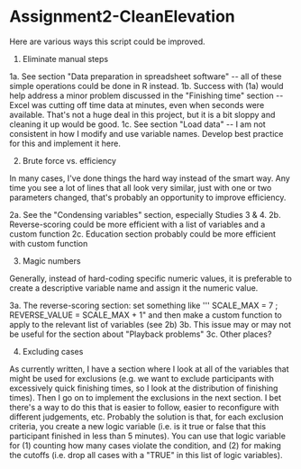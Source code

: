 # Assignment2-CleanElevation

Here are various ways this script could be improved.

1. Eliminate manual steps

1a. See section "Data preparation in spreadsheet software" -- all of these simple operations could be done in R instead.
1b. Success with (1a) would help address a minor problem discussed in the "Finishing time" section -- Excel was cutting off time data at minutes, even when seconds were available. That's not a huge deal in this project, but it is a bit sloppy and cleaning it up would be good.
1c. See section "Load data" -- I am not consistent in how I modify and use variable names. Develop best practice for this and implement it here.


2. Brute force vs. efficiency

In many cases, I've done things the hard way instead of the smart way. Any time you see a lot of lines that all look very similar, just with one or two parameters changed, that's probably an opportunity to improve efficiency.

2a. See the "Condensing variables" section, especially Studies 3 & 4.
2b. Reverse-scoring could be more efficient with a list of variables and a custom function
2c. Education section probably could be more efficient with custom function


3. Magic numbers

Generally, instead of hard-coding specific numeric values, it is preferable to create a descriptive variable name and assign it the numeric value. 

3a. The reverse-scoring section: set something like ''' SCALE_MAX = 7 ; REVERSE_VALUE = SCALE_MAX + 1" and then make a custom function to apply to the relevant list of variables (see 2b)
3b. This issue may or may not be useful for the section about "Playback problems"
3c. Other places?


4. Excluding cases

As currently written, I have a section where I look at all of the variables that might be used for exclusions (e.g. we want to exclude participants with excessively quick finishing times, so I look at the distribution of finishing times). Then I go on to implement the exclusions in the next section. I bet there's a way to do this that is easier to follow, easier to reconfigure with different judgements, etc. Probably the solution is that, for each exclusion criteria, you create a new logic variable (i.e. is it true or false that this participant finished in less than 5 minutes). You can use that logic variable for (1) counting how many cases violate the condition, and (2) for making the cutoffs (i.e. drop all cases with a "TRUE" in this list of logic variables).
